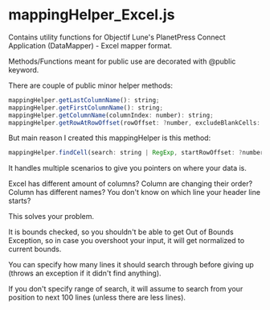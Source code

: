 # mappingHelper_Excel.js

Contains utility functions for Objectif Lune's PlanetPress Connect Application (DataMapper) - Excel mapper format.

Methods/Functions meant for public use are decorated with @public keyword.

There are couple of public minor helper methods:

```javascript
mappingHelper.getLastColumnName(): string;
mappingHelper.getFirstColumnName(): string;
mappingHelper.getColumnName(columnIndex: number): string;
mappingHelper.getRowAtRowOffset(rowOffset: ?number, excludeBlankCells: ?boolean): string[];
```

But main reason I created this mappingHelper is this method:

```javascript
mappingHelper.findCell(search: string | RegExp, startRowOffset: ?number, stopRowOffset: ?number): Cell;
```

It handles multiple scenarios to give you pointers on where your data is.

Excel has different amount of columns?
Column are changing their order?
Column has different names?
You don't know on which line your header line starts?

This solves your problem.

It is bounds checked, so you shouldn't be able to get Out of Bounds Exception,
so in case you overshoot your input, it will get normalized to current bounds.

You can specify how many lines it should search through before giving up
(throws an exception if it didn't find anything).

If you don't specify range of search, it will assume to search from your position
to next 100 lines (unless there are less lines).
